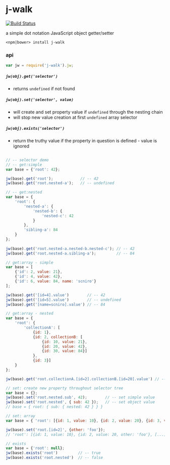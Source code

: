 # j-walk

[![Build Status](https://api.travis-ci.org/scniro/j-walk.svg)](https://travis-ci.org/scniro/j-walk)

a simple dot notation JavaScript object getter/setter

```
<npm|bower> install j-walk
```

### api

```javascript
var jw = require('j-walk').jw;
```

##### `jw(obj).get('selector')`
 - returns `undefined` if not found
 
##### `jw(obj).set('selector', value)`

 - will create and set property value if `undefined` through the nesting chain
 - will stop new value creation at first `undefined` array selector

##### `jw(obj).exists('selector')`

 - return the truthy value if the property in question is defined - value is ignored
 

```javascript
 
// -- selector demo
// -- get:simple
var base = {'root': 42};

jw(base).get('root');            // -- 42
jw(base).get('root.nested-a');   // -- undefined

// -- get:nested
var base = {
    'root': {
        'nested-a': {
            'nested-b': {
                'nested-c': 42
            }
        },
        'sibling-a': 84
    }
};
    
jw(base).get('root.nested-a.nested-b.nested-c'); // -- 42
jw(base).get('root.nested-a.sibling-a');         // -- 84

// get:array - simple
var base = [
    {'id': 2, value: 21},
    {'id': 4, value: 42},
    {'id': 6, value: 84, name: 'scniro'}
];

jw(base).get('[id=4].value')        // -- 42
jw(base).get('[id=5].value')        // -- undefined
jw(base).get('[name=scniro].value') // -- 84

// get:array - nested
var base = {
    'root': {
        'collectionA': [
            {id: 1},
            {id: 2, collectionB: [
                {id: 10, value: 21}, 
                {id: 20, value: 42}, 
                {id: 30, value: 84}]
            },
            {id: 3}]
    }
};

jw(base).get('root.collectionA.[id=2].collectionB.[id=20].value') // -- 42

// set: create new property throughout selector tree
var base = {};
jw(base).set('root.nested.sub', 42);        // -- set simple value
jw(base).set('root.nested', { sub: 42 });   // -- set object value
// base = { root: { sub: { nested: 42 } } }

// set: array
var base = { 'root': [{id: 1, value: 10}, {id: 2, value: 20}, {id: 3, value: 30}]};

jw(base).set('root.[id=2]', {other: 'foo'});
// 'root': [{id: 1, value: 10}, {id: 2, value: 20, other: 'foo'}, [...]

// exists
var base = {'root': null};
jw(base).exists('root')         // -- true
jw(base).exists('root.nested')  // -- false

```
    